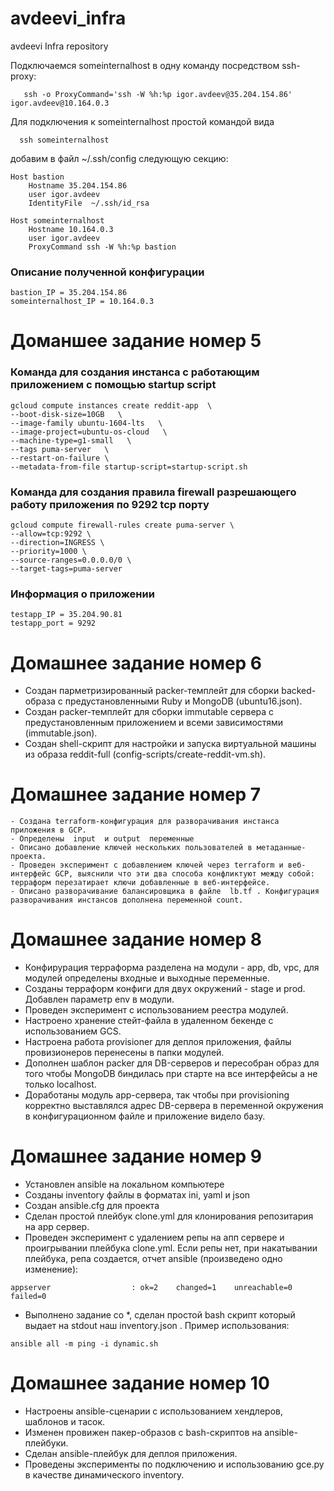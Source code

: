 # avdeevi_infra
avdeevi Infra repository

 Подключаемся someinternalhost  в одну команду посредством  ssh-proxy:
```
   ssh -o ProxyCommand='ssh -W %h:%p igor.avdeev@35.204.154.86' igor.avdeev@10.164.0.3
```
 Для подключения к someinternalhost  простой командой вида 

```
  ssh someinternalhost
```

добавим в файл ~/.ssh/config следующую секцию:

```
Host bastion
    Hostname 35.204.154.86
    user igor.avdeev
    IdentityFile  ~/.ssh/id_rsa

Host someinternalhost
    Hostname 10.164.0.3
    user igor.avdeev
    ProxyCommand ssh -W %h:%p bastion       
```

### Описание полученной конфигурации
```
bastion_IP = 35.204.154.86
someinternalhost_IP = 10.164.0.3 
```

# Доманшее задание номер 5
### Команда для создания  инстанса с работающим приложением с помощью  startup script

```
gcloud compute instances create reddit-app  \
--boot-disk-size=10GB   \
--image-family ubuntu-1604-lts   \
--image-project=ubuntu-os-cloud   \
--machine-type=g1-small   \
--tags puma-server   \
--restart-on-failure \
--metadata-from-file startup-script=startup-script.sh
```
### Команда для создания правила firewall разрешающего работу приложения по 9292 tcp порту

```
gcloud compute firewall-rules create puma-server \
--allow=tcp:9292 \
--direction=INGRESS \
--priority=1000 \
--source-ranges=0.0.0.0/0 \
--target-tags=puma-server 
```
### Информация о приложении 
```
testapp_IP = 35.204.90.81
testapp_port = 9292 
```

# Домашнее задание номер 6

 - Создан парметризированный packer-темплейт для сборки backed-образа с предустановленными  Ruby и MongoDB (ubuntu16.json). 
 - Создан packer-темплейт для сборки immutable сервера с предустановленным приложением и всеми зависимостями (immutable.json).
 - Создан shell-скрипт для настройки и запуска виртуальной машины из образа reddit-full (config-scripts/create-reddit-vm.sh).  

# Домашнее задание номер 7

    - Создана terraform-конфигурация для разворачивания инстанса приложения в GCP. 
    - Определены  input  и output  переменные
    - Описано добавление ключей нескольких пользователей в метаданные-проекта.
    - Проведен эксперимент с добавлением ключей через terraform и веб-интерфейс GCP, выяснили что эти два способа конфликтуют между собой: терраформ перезатирает ключи добавленные в веб-интерфейсе. 
    - Описано разворачивание балансировщика в файле  lb.tf . Конфигурация разворачивания инстансов дополнена переменной count.


# Домашнее задание номер 8
 - Конфирурация терраформа разделена на модули -  app, db, vpc, для модулей определены входные и выходные переменные. 
 - Созданы терраформ конфиги для двух окружений  - stage и prod. Добавлен параметр  env  в модули. 
 - Проведен эксперимент с использованием реестра модулей. 
 - Настроено хранение стейт-файла в удаленном бекенде с использованием GCS.
 - Настроена работа provisioner для деплоя приложения, файлы  провизионеров перенесены в папки модулей.
 - Дополнен шаблон packer для DB-серверов  и пересобран образ для того чтобы  MongoDB биндилась при старте на все интерфейсы а не только localhost.
 - Доработаны модуль  app-сервера, так чтобы при provisioning корректно выставлялcя адрес DB-сервера в переменной окружения в конфигурационном файле и приложение видело базу. 

# Домашнее задание номер 9
 - Установлен  ansible на локальном компьютере
 - Созданы  inventory файлы в форматах  ini, yaml и json
 - Cоздан ansible.cfg для проекта
 - Сделан простой плейбук clone.yml для клонирования репозитария на app сервер.
 - Проведен эксперимент с удалением репы на апп сервере и проигрывании плейбука  clone.yml. Если репы нет, при накатывании плейбука, репа создается, отчет ansible (произведено одно изменение):
```
appserver                  : ok=2    changed=1    unreachable=0    failed=0   
```
 - Выполнено задание со *, сделан простой bash скрипт который выдает на  stdout наш  inventory.json . Пример использования:
```
ansible all -m ping -i dynamic.sh
```
# Домашнее задание номер 10
 - Настроены ansible-сценарии с использованием хендлеров, шаблонов и тасок. 
 - Изменен провижен пакер-образов с bash-скриптов на ansible-плейбуки.
 - Сделан ansible-плейбук для деплоя приложения.
 - Проведены эксперименты по подключению и использованию gce.py  в качестве динамического inventory. 

